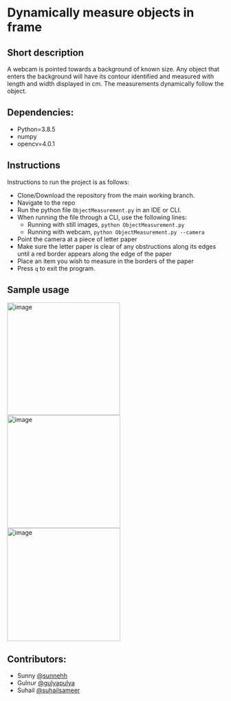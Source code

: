 # Dynamically measure objects in frame

## Short description
A webcam is pointed towards a background of known size. Any object that enters the background will have its contour identified and measured with length and width displayed in cm. The measurements dynamically follow the object.

## Dependencies:
- Python=3.8.5
- numpy
- opencv=4.0.1

## Instructions

Instructions to run the project is as follows:

- Clone/Download the repository from the main working branch.
- Navigate to the repo
- Run the python file `ObjectMeasurement.py` in an IDE or CLI.
- When running the file through a CLI, use the following lines:
    -    Running with still images, `python ObjectMeasurement.py`
    -    Running with webcam, `python ObjectMeasurement.py --camera `
- Point the camera at a piece of letter paper
- Make sure the letter paper is clear of any obstructions along its edges until a red border appears along the edge of the paper
- Place an item you wish to measure in the borders of the paper
- Press `q` to exit the program.   

## Sample usage 
<img width="262" alt="image" src="https://user-images.githubusercontent.com/54902370/231185627-7f309e89-6b94-43be-ba00-11e7bd23efaa.png">
<img width="263" alt="image" src="https://user-images.githubusercontent.com/54902370/231186415-b02fb8d1-7cf4-4c43-a732-11b37f60e7f9.png">
<img width="263" alt="image" src="https://user-images.githubusercontent.com/54902370/231186749-9c9fe36f-5b49-44d2-93c0-3ca8d470f3ec.png">

## Contributors: 
- Sunny [@sunnehh](https://github.com/sunnehh)
- Gulnur [@gulyapulya](https://github.com/gulyapulya)
- Suhail [@suhailsameer](https://github.com/suhailsameer)
